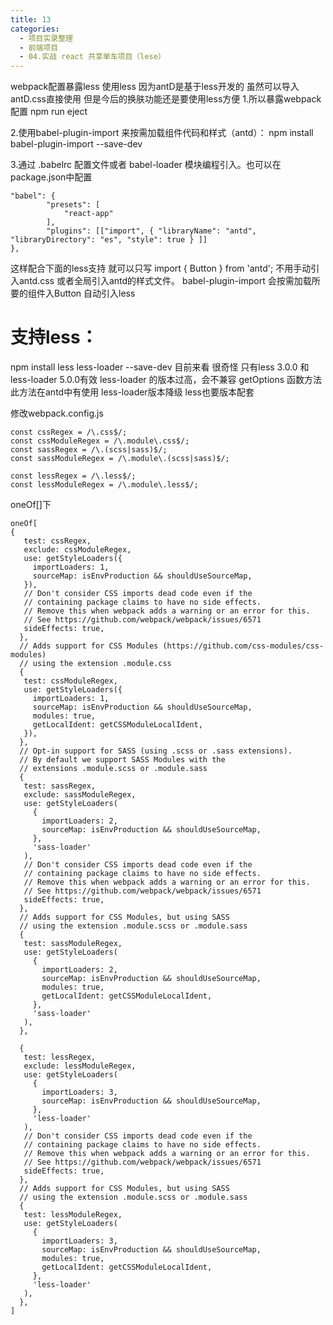 ```yaml
---
title: 13
categories:
  - 项目实录整理
  - 前端项目
  - 04.实战 react 共享单车项目（lese）
---
```


webpack配置暴露less 使用less
因为antD是基于less开发的  虽然可以导入antD.css直接使用  但是今后的换肤功能还是要使用less方便
1.所以暴露webpack配置
npm run eject


2.使用babel-plugin-import 来按需加载组件代码和样式（antd）：
npm install babel-plugin-import --save-dev

3.通过 .babelrc 配置文件或者 babel-loader 模块编程引入。也可以在package.json中配置

```
"babel": {
        "presets": [
            "react-app"
        ],
        "plugins": [["import", { "libraryName": "antd", "libraryDirectory": "es", "style": true } ]]
},
```

这样配合下面的less支持
就可以只写
import { Button } from 'antd';
不用手动引入antd.css 或者全局引入antd的样式文件。
babel-plugin-import 会按需加载所要的组件入Button  自动引入less



# 支持less：
npm install less less-loader --save-dev 
目前来看 很奇怪 只有less 3.0.0 和 less-loader 5.0.0有效
less-loader 的版本过高，会不兼容 getOptions 函数方法 此方法在antd中有使用
less-loader版本降级 less也要版本配套


修改webpack.config.js

```
const cssRegex = /\.css$/;
const cssModuleRegex = /\.module\.css$/;
const sassRegex = /\.(scss|sass)$/;
const sassModuleRegex = /\.module\.(scss|sass)$/;

const lessRegex = /\.less$/;
const lessModuleRegex = /\.module\.less$/;
```

oneOf[]下

```
oneOf[
{
   test: cssRegex,
   exclude: cssModuleRegex,
   use: getStyleLoaders({
     importLoaders: 1,
     sourceMap: isEnvProduction && shouldUseSourceMap,
   }),
   // Don't consider CSS imports dead code even if the
   // containing package claims to have no side effects.
   // Remove this when webpack adds a warning or an error for this.
   // See https://github.com/webpack/webpack/issues/6571
   sideEffects: true,
  },
  // Adds support for CSS Modules (https://github.com/css-modules/css-modules)
  // using the extension .module.css
  {
   test: cssModuleRegex,
   use: getStyleLoaders({
     importLoaders: 1,
     sourceMap: isEnvProduction && shouldUseSourceMap,
     modules: true,
     getLocalIdent: getCSSModuleLocalIdent,
   }),
  },
  // Opt-in support for SASS (using .scss or .sass extensions).
  // By default we support SASS Modules with the
  // extensions .module.scss or .module.sass
  {
   test: sassRegex,
   exclude: sassModuleRegex,
   use: getStyleLoaders(
     {
       importLoaders: 2,
       sourceMap: isEnvProduction && shouldUseSourceMap,
     },
     'sass-loader'
   ),
   // Don't consider CSS imports dead code even if the
   // containing package claims to have no side effects.
   // Remove this when webpack adds a warning or an error for this.
   // See https://github.com/webpack/webpack/issues/6571
   sideEffects: true,
  },
  // Adds support for CSS Modules, but using SASS
  // using the extension .module.scss or .module.sass
  {
   test: sassModuleRegex,
   use: getStyleLoaders(
     {
       importLoaders: 2,
       sourceMap: isEnvProduction && shouldUseSourceMap,
       modules: true,
       getLocalIdent: getCSSModuleLocalIdent,
     },
     'sass-loader'
   ),
  },

  {
   test: lessRegex,
   exclude: lessModuleRegex,
   use: getStyleLoaders(
     {
       importLoaders: 3,
       sourceMap: isEnvProduction && shouldUseSourceMap,
     },
     'less-loader'
   ),
   // Don't consider CSS imports dead code even if the
   // containing package claims to have no side effects.
   // Remove this when webpack adds a warning or an error for this.
   // See https://github.com/webpack/webpack/issues/6571
   sideEffects: true,
  },
  // Adds support for CSS Modules, but using SASS
  // using the extension .module.scss or .module.sass
  {
   test: lessModuleRegex,
   use: getStyleLoaders(
     {
       importLoaders: 3,
       sourceMap: isEnvProduction && shouldUseSourceMap,
       modules: true,
       getLocalIdent: getCSSModuleLocalIdent,
     },
     'less-loader'
   ),
  },
]

```